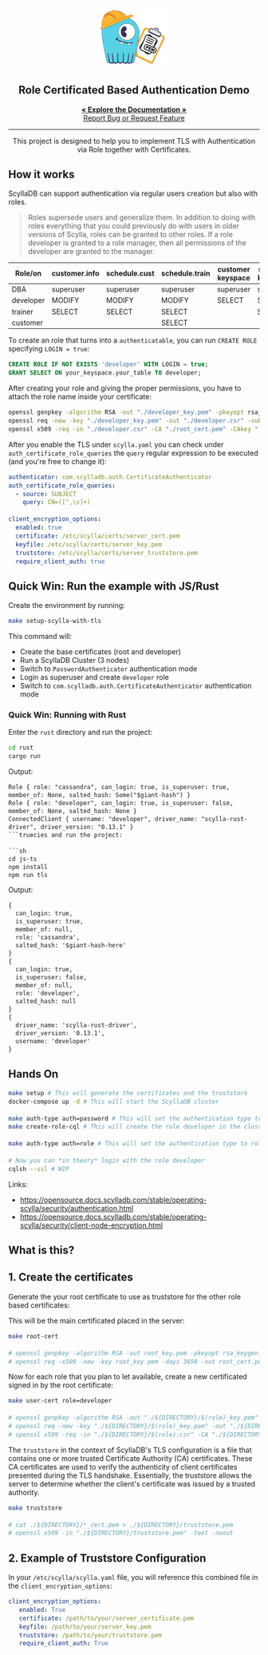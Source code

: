 <p align="center">
  <p align="center">
  <img src=".github/images/logo.png" alt="Logo" width="150">
  </p>
  <h2 align="center"> Role Certificated Based Authentication Demo </h2>

  <p align="center">
    <a href="https://opensource.docs.scylladb.com/stable/operating-scylla/security/certificate-authentication.html">
        <strong>« Explore the Documentation »</strong>
    </a>
    <br />
    <a href="https://github.com/scylladb/role-tls-auth-demo/issues/new">Report Bug or Request Feature</a>
  </p>
</p>
<hr>

<center>
This project is designed to help you to implement TLS with Authentication via Role together with Certificates.
</center>

## How it works

ScyllaDB can support authentication via regular users creation but also with roles.

> Roles supersede users and generalize them. In addition to doing with roles everything that you could previously do with users in older versions of Scylla, roles can be granted to other roles. If a role developer is granted to a role manager, then all permissions of the developer are granted to the manager.

| Role/on  | customer.info | schedule.cust | schedule.train | customer keyspace | schedule keyspace |
|----------|---------------|---------------|----------------|-------------------|-------------------|
| DBA      | superuser     | superuser     | superuser      | superuser         | superuser         |
| developer    | MODIFY        | MODIFY        | MODIFY         | SELECT            | SELECT            |
| trainer  | SELECT        | SELECT        | SELECT         |                   | SELECT            |
| customer |               |               | SELECT         |                   |                   |

To create an role that turns into a `authenticatable`, you can run `CREATE ROLE` specifying `LOGIN = true`:

```sql
CREATE ROLE IF NOT EXISTS 'developer' WITH LOGIN = true;
GRANT SELECT ON your_keyspace.your_table TO developer;
```

After creating your role and giving the proper permissions, you have to attach the role name inside your certificate:

```sh
openssl genpkey -algorithm RSA -out "./developer_key.pem" -pkeyopt rsa_keygen_bits:2048
openssl req -new -key "./developer_key.pem" -out "./developer.csr" -subj "/CN=developer" # /CN=<your-role>
openssl x509 -req -in "./developer.csr" -CA "./root_cert.pem" -CAkey "./root_key.pem" -CAcreateserial -out "./developer.pem" -days 365
```

After you enable the TLS under `scylla.yaml` you can check under `auth_certificate_role_queries` the `query` regular expression to be executed (and you're free to change it):

```yaml
authenticator: com.scylladb.auth.CertificateAuthenticator
auth_certificate_role_queries:
  - source: SUBJECT
    query: CN=([^,\s]+)

client_encryption_options:
  enabled: true
  certificate: /etc/scylla/certs/server_cert.pem
  keyfile: /etc/scylla/certs/server_key.pem
  truststore: /etc/scylla/certs/server_truststore.pem
  require_client_auth: true
```

## Quick Win: Run the example with JS/Rust

Create the environment by running:

```sh
make setup-scylla-with-tls
```

This command will:

* Create the base certificates (root and developer)
* Run a ScyllaDB Cluster (3 nodes)
* Switch to `PasswordAuthenticator` authentication mode
* Login as superuser and create `developer` role
* Switch to `com.scylladb.auth.CertificateAuthenticator` authentication mode

### Quick Win: Running with Rust

Enter the `rust` directory and run the project:

```sh
cd rust
cargo run
```

Output:

```log
Role { role: "cassandra", can_login: true, is_superuser: true, member_of: None, salted_hash: Some("$giant-hash") }
Role { role: "developer", can_login: true, is_superuser: false, member_of: None, salted_hash: None }
ConnectedClient { username: "developer", driver_name: "scylla-rust-driver", driver_version: "0.13.1" }
```truecies and run the project:

```sh
cd js-ts
npm install
npm run tls
```

Output:

```log
{
  can_login: true,
  is_superuser: true,
  member_of: null,
  role: 'cassandra',
  salted_hash: '$giant-hash-here'
}
{
  can_login: true,
  is_superuser: false,
  member_of: null,
  role: 'developer',
  salted_hash: null
}
{
  driver_name: 'scylla-rust-driver',
  driver_version: '0.13.1',
  username: 'developer'
}
```

## Hands On

```bash
make setup # This will generate the certificates and the truststore
docker-compose up -d # This will start the ScyllaDB cluster

make auth-type auth=password # This will set the authentication type to password based
make create-role-cql # This will create the role developer in the cluster

make auth-type auth=role # This will set the authentication type to role based

# Now you can *in theory* login with the role developer
cqlsh --ssl # WIP

```

Links:

* <https://opensource.docs.scylladb.com/stable/operating-scylla/security/authentication.html>
* <https://opensource.docs.scylladb.com/stable/operating-scylla/security/client-node-encryption.html>

## What is this?

## 1. Create the certificates

Generate the your root certificate to use as truststore for the other role based certificates:

This will be the main certificated placed in the server:

```bash
make root-cert

# openssl genpkey -algorithm RSA -out root_key.pem -pkeyopt rsa_keygen_bits:2048
# openssl req -x509 -new -key root_key.pem -days 3650 -out root_cert.pem -subj "/CN=SUPERCOOLADMIN"
```

Now for each role that you plan to let available, create a new certificated signed in by the root certificate:

```bash
make user-cert role=developer

# openssl genpkey -algorithm RSA -out "./${DIRECTORY}/$(role)_key.pem" -pkeyopt rsa_keygen_bits:2048
# openssl req -new -key "./${DIRECTORY}/$(role)_key.pem" -out "./${DIRECTORY}/$(role).csr" -subj "/CN=$(role)"
# openssl x509 -req -in "./${DIRECTORY}/$(role).csr" -CA "./${DIRECTORY}/${CA_CERT}.pem" -CAkey "./${DIRECTORY}/${CA_KEY}.pem" -CAcreateserial -out "./${DIRECTORY}/$(role)_cert.pem" -days 365
```

The `truststore` in the context of ScyllaDB's TLS configuration is a file that contains one or more trusted Certificate Authority (CA) certificates. These CA certificates are used to verify the authenticity of client certificates presented during the TLS handshake. Essentially, the truststore allows the server to determine whether the client's certificate was issued by a trusted authority.

```bash
make truststore

# cat ./${DIRECTORY}/*_cert.pem > ./${DIRECTORY}/truststore.pem
# openssl x509 -in "./${DIRECTORY}/truststore.pem" -text -noout
```

## 2. Example of Truststore Configuration

In your `/etc/scylla/scylla.yaml` file, you will reference this combined file in the `client_encryption_options`:

```yaml
client_encryption_options:
   enabled: True
   certificate: /path/to/your/server_certificate.pem
   keyfile: /path/to/your/server_key.pem
   truststore: /path/to/your/truststore.pem
   require_client_auth: True
```
